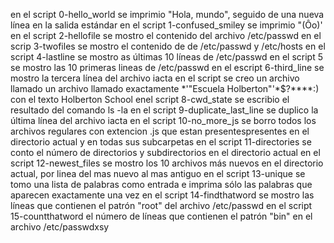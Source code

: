 en el script 0-hello_world se imprimio "Hola, mundo", seguido de una nueva línea en la salida estándar
en el script 1-confused_smiley se imprimio "(Ôo)'
en el script 2-hellofile se mostro el contenido del archivo /etc/passwd
en el scrip 3-twofiles se mostro el contenido de de /etc/passwd y /etc/hosts
en el script 4-lastline se mostro as últimas 10 líneas de /etc/passwd
en el script 5 se mostro las 10 primeras lineas de /etc/passwd
en el escript 6-third_line se mostro la tercera línea del archivo iacta
en el script se creo un archivo llamado un archivo llamado exactamente \*\'"Escuela Holberton"\'\*$?\**\*\*:) con el texto Holberton School 
enel script 8-cwd_state se escribio el resultado del comando ls -la
en el script 9-duplicate_last_line se duplico la última línea del archivo iacta
en el script 10-no_more_js se borro todos los archivos regulares con extencion .js que estan presentespresentes en el directorio actual y en todas sus subcarpetas
en el script 11-directories se conto el número de directorios y subdirectorios en el directorio actual
en el script 12-newest_files se mostro los 10 archivos más nuevos en el directorio actual, por linea del mas nuevo al mas antiguo
en el script 13-unique se tomo una lista de palabras como entrada e imprima sólo las palabras que aparecen exactamente una vez 
en el script 14-findthatword se mostro las líneas que contienen el patrón "root" del archivo /etc/passwd
en el script 15-countthatword el número de líneas que contienen el patrón "bin" en el archivo /etc/passwdxsy
